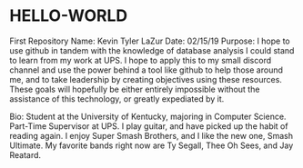 # HELLO-WORLD
First Repository
Name: Kevin Tyler LaZur
Date: 02/15/19
Purpose: I hope to use github in tandem with the knowledge of database analysis I could stand to learn from my work at UPS. I hope to apply this to my small discord channel and use the power behind a tool like github to help those around me, and to take leadership by creating objectives using these resources. These goals will hopefully be either entirely impossible without the assistance of this technology, or greatly expediated by it.

Bio: Student at the University of Kentucky, majoring in Computer Science. Part-Time Supervisor at UPS. I play guitar, and have picked up the habit of reading again. I enjoy Super Smash Brothers, and I like the new one, Smash Ultimate. My favorite bands right now are Ty Segall, Thee Oh Sees, and Jay Reatard.
